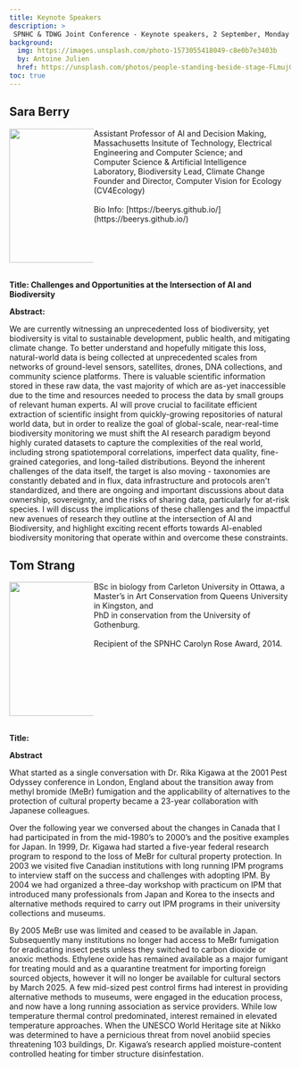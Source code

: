 ```yaml
---
title: Keynote Speakers
description: >
 SPNHC & TDWG Joint Conference - Keynote speakers, 2 September, Monday 15:30 - 17:00
background:
  img: https://images.unsplash.com/photo-1573055418049-c8e0b7e3403b
  by: Antoine Julien
  href: https://unsplash.com/photos/people-standing-beside-stage-FLmujG5l7uE
toc: true
---
```



## Sara Berry
<div>
  <div  style="float:left;width:30%">
    <img src="https://static.tdwg.org/conferences/2024/images/keynotes/beery-sqr.jpg" width="240px"> 
  </div>
  <div>
    <p>Assistant Professor of AI and Decision Making, 
      Massachusetts Insitute of Technology, Electrical Engineering and Computer Science; and <br />
      Computer Science & Artificial Intelligence Laboratory, Biodiversity Lead, Climate Change <br /> 
      Founder and Director, Computer Vision for Ecology (CV4Ecology)<br />
      <br />
      Bio Info: [https://beerys.github.io/](https://beerys.github.io/)
    </p>
  </div>
</div>
<div style="clear:left">&nbsp;</div>

**Title:  Challenges and Opportunities at the Intersection of AI and Biodiversity**

**Abstract:**

We are currently witnessing an unprecedented loss of biodiversity, yet biodiversity is vital to sustainable development, public health, and mitigating climate change. To better understand and hopefully mitigate this loss, natural-world data is being collected at unprecedented scales from networks of ground-level sensors, satellites, drones, DNA collections, and community science platforms. There is valuable scientific information stored in these raw data, the vast majority of which are as-yet inaccessible due to the time and resources needed to process the data by small groups of relevant human experts. AI will prove crucial to facilitate efficient extraction of scientific insight from quickly-growing repositories of natural world data, but in order to realize the goal of global-scale, near-real-time biodiversity monitoring we must shift the AI research paradigm beyond highly curated datasets to capture the complexities of the real world, including strong spatiotemporal correlations, imperfect data quality, fine-grained categories, and long-tailed distributions. Beyond the inherent challenges of the data itself, the target is also moving - taxonomies are constantly debated and in flux, data infrastructure and protocols aren't standardized, and there are ongoing and important discussions about data ownership, sovereignty, and the risks of sharing data, particularly for at-risk species. I will discuss the implications of these challenges and the impactful new avenues of research they outline at the intersection of AI and Biodiversity, and highlight exciting recent efforts towards AI-enabled biodiversity monitoring that operate within and overcome these constraints.
</div>

## Tom Strang

<div>
  <div  style="float:left;width:30%">
    <img src="https://static.tdwg.org/conferences/2024/images/keynotes/strang-sqr.jpg" width="240px">
  </div>
  <div>
    <p>BSc in biology from Carleton University in Ottawa, a Master’s in Art Conservation from Queens University in Kingston, and <br />
     PhD in conservation from the University of Gothenburg.<br />
     <br />
     Recipient of the SPNHC Carolyn Rose Award, 2014.
    </p>
  </div>
</div>
<div style="clear:left">&nbsp;</div>

**Title:** 

**Abstract**

What started as a single conversation with Dr. Rika Kigawa at the 2001 Pest Odyssey conference in London, England about the transition away from methyl bromide (MeBr) fumigation and the applicability of alternatives to the protection of cultural property became a 23-year collaboration with Japanese colleagues. 

Over the following year we conversed about the changes in Canada that I had participated in from the mid-1980’s to 2000’s and the positive examples for Japan. In 1999, Dr. Kigawa had started a five-year federal research program to respond to the loss of MeBr for cultural property protection. In 2003 we visited five Canadian institutions with long running IPM programs to interview staff on the success and challenges with adopting IPM. By 2004 we had organized a three-day workshop with practicum on IPM that introduced many professionals from Japan and Korea to the insects and alternative methods required to carry out IPM programs in their university collections and museums. 

By 2005 MeBr use was limited and ceased to be available in Japan. Subsequently many institutions no longer had access to MeBr fumigation for eradicating insect pests unless they switched to carbon dioxide or anoxic methods. Ethylene oxide has remained available as a major fumigant for treating mould and as a quarantine treatment for importing foreign sourced objects, however it will no longer be available for cultural sectors by March 2025.   A few mid-sized pest control firms had interest in providing alternative methods to museums, were engaged in the education process, and now have a long running association as service providers. 
While low temperature thermal control predominated, interest remained in elevated temperature approaches. When the UNESCO World Heritage site at Nikko was determined to have a pernicious threat from novel anobiid species threatening 103 buildings, Dr. Kigawa’s research applied moisture-content controlled heating for timber structure disinfestation.
